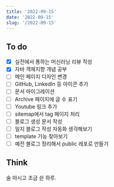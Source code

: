 ```yaml
---
title: '2022-09-15'
date: '2022-09-15'
slug: '/2022-09-15'
---
```


## To do

- [x] 실전에서 통하는 머신러닝 리뷰 작성
- [x] 자바 객체지향 개념 공부
- [ ] 메인 페이지 디자인 변경
- [ ] GitHub, LinkedIn 등 아이콘 추가
- [ ] 문서 마이그레이션
- [ ] Archive 페이지에 글 수 표기
- [ ] Youtube 링크 추가
- [ ] sitemap에서 tag 페이지 처리
- [ ] 블로그 생성 문서 작성
- [ ] 일지 블로그 작성 자동화 생각해보기
- [ ] template 기능 찾아보기
- [ ] 예전 블로그 정리해서 public 레포로 만들기

## Think

술 마시고 조금 쉰 하루.